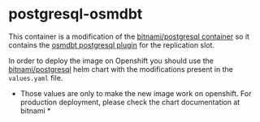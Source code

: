 # postgresql-osmdbt
This container is a modification of the [bitnami/postgresql container](https://github.com/bitnami/containers/tree/main/bitnami/postgresql) so it contains the [osmdbt postgresql plugin](https://github.com/openstreetmap/osmdbt) for the replication slot.

In order to deploy the image on Openshift you should use the [bitnami/postgresql](https://github.com/bitnami/charts/tree/main/bitnami/postgresql) helm chart with the modifications present in the `values.yaml` file.

* Those values are only to make the new image work on openshift. For production deployment, please check the chart documentation at bitnami * 